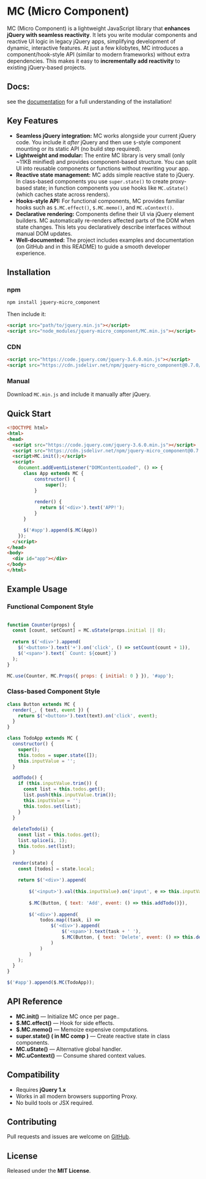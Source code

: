 # MC (Micro Component)

MC (Micro Component) is a lightweight JavaScript library that **enhances jQuery with seamless reactivity**. It lets you write modular components and reactive UI logic in legacy jQuery apps, simplifying development of dynamic, interactive features. At just a few kilobytes, MC introduces a component/hook-style API (similar to modern frameworks) without extra dependencies. This makes it easy to **incrementally add reactivity** to existing jQuery-based projects.

## Docs: 
see the <a href ='https://sumdy-c.github.io/MC_Documentation/'>documentation</a> for a full understanding of the installation!

## Key Features
- **Seamless jQuery integration:** MC works alongside your current jQuery code. You include it *after* jQuery and then use `$`-style component mounting or its static API (no build step required).
- **Lightweight and modular:** The entire MC library is very small (only ~11KB minified) and provides component-based structure. You can split UI into reusable components or functions without rewriting your app.
- **Reactive state management:** MC adds simple reactive state to jQuery. In class-based components you use `super.state()` to create proxy-based state; in function components you use hooks like `MC.uState()` (which caches state across renders).
- **Hooks-style API:** For functional components, MC provides familiar hooks such as `$.MC.effect()`, `$.MC.memo()`, and `MC.uContext()`.
- **Declarative rendering:** Components define their UI via jQuery element builders. MC automatically re-renders affected parts of the DOM when state changes. This lets you declaratively describe interfaces without manual DOM updates.
- **Well-documented:** The project includes examples and documentation (on GitHub and in this README) to guide a smooth developer experience.

## Installation

### npm
```bash
npm install jquery-micro_component
```
Then include it:
```html
<script src="path/to/jquery.min.js"></script>
<script src="node_modules/jquery-micro_component/MC.min.js"></script>
```

### CDN
```html
<script src="https://code.jquery.com/jquery-3.6.0.min.js"></script>
<script src="https://cdn.jsdelivr.net/npm/jquery-micro_component@0.7.0/MC.min.js"></script>
```

### Manual
Download `MC.min.js` and include it manually after jQuery.

## Quick Start
```html
<!DOCTYPE html>
<html>
<head>
  <script src="https://code.jquery.com/jquery-3.6.0.min.js"></script>
  <script src="https://cdn.jsdelivr.net/npm/jquery-micro_component@0.7.0/MC.min.js"></script>
  <script>MC.init();</script>
  <script>
    document.addEventListener("DOMContentLoaded", () => {
      class App extends MC {
          constructor() {
              super();
          }
      
          render() {
            return $('<div>').text('APP!');
          }
      }

      $('#app').append($.MC(App))
    });
  </script>
</head>
<body>
  <div id="app"></div>
</body>
</html>
```

## Example Usage

### Functional Component Style
```js

function Counter(props) {
  const [count, setCount] = MC.uState(props.initial || 0);
  
  return $('<div>').append(
    $('<button>').text('+').on('click', () => setCount(count + 1)),
    $('<span>').text(` Count: ${count}`)
  );
}

MC.use(Counter, MC.Props({ props: { initial: 0 } }), '#app');
```

### Class-based Component Style
```js
class Button extends MC {
  render(_, { text, event }) {
    return $('<button>').text(text).on('click', event);
  }
}

class TodoApp extends MC {
  constructor() {
    super();
    this.todos = super.state([]);
    this.inputValue = '';
  }

  addTodo() {
    if (this.inputValue.trim()) {
      const list = this.todos.get();
      list.push(this.inputValue.trim());
      this.inputValue = '';
      this.todos.set(list);
    }
  }
  
  deleteTodo(i) {
    const list = this.todos.get();
    list.splice(i, 1);
    this.todos.set(list);
  }

  render(state) {
    const [todos] = state.local;
    
    return $('<div>').append(
      
        $('<input>').val(this.inputValue).on('input', e => this.inputValue = e.target.value),
      
        $.MC(Button, { text: 'Add', event: () => this.addTodo()}),
      
        $('<div>').append(
            todos.map((task, i) =>
                $('<div>').append(
                    $('<span>').text(task + ' '),
                    $.MC(Button, { text: 'Delete', event: () => this.deleteTodo(i)}),
                )
            )
        )
    );
  }
}

$('#app').append($.MC(TodoApp));
```

## API Reference

- **MC.init()** — Initialize MC once per page..
- **$.MC.effect()** — Hook for side effects.
- **$.MC.memo()** — Memoize expensive computations.
- **super.state() ( in MC comp )** — Create reactive state in class components.
- **MC.uState()** —  Alternative global handler.
- **MC.uContext()** — Consume shared context values.

## Compatibility

- Requires **jQuery 1.x**
- Works in all modern browsers supporting Proxy.
- No build tools or JSX required.

## Contributing

Pull requests and issues are welcome on [GitHub](https://github.com/sumdy-c/Micro_Component).

## License

Released under the **MIT License**.
